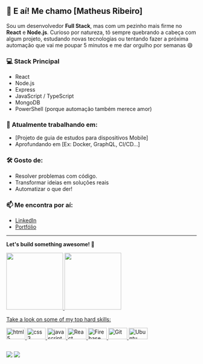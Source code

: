 ## 👋 E aí! Me chamo [Matheus Ribeiro]

Sou um desenvolvedor **Full Stack**, mas com um pezinho mais firme no **React** e **Node.js**. Curioso por natureza, tô sempre quebrando a cabeça com algum projeto, estudando novas tecnologias ou tentando fazer a próxima automação que vai me poupar 5 minutos e me dar orgulho por semanas 😄

### 💻 Stack Principal
- React
- Node.js
- Express
- JavaScript / TypeScript
- MongoDB
- PowerShell (porque automação também merece amor)

### 🚀 Atualmente trabalhando em:
- [Projeto de guia de estudos para dispositivos Mobile]
- Aprofundando em [Ex: Docker, GraphQL, CI/CD...]

### 🛠️ Gosto de:
- Resolver problemas com código.
- Transformar ideias em soluções reais
- Automatizar o que der!

### 📫 Me encontra por aí:
- [LinkedIn](https://www.linkedin.com/in/matheus-ribeiro-301450220/)
- [Portfólio](https://matheus-ribeir0.github.io/Portfolio/) <!-- se não tiver, pode apagar essa linha -->

---

**Let's build something awesome! 🚀**
 
<div >
  <a href="https://github.com/Matheus-Ribeir0">
   <img height="150em" src="https://github-readme-stats.vercel.app/api?username=Matheus-Ribeir0&show_icons=true&theme=radical&include_all_commits=true&count_private=true"/>
  <img height="150em" src="https://github-readme-stats.vercel.app/api/top-langs/?username=Matheus-Ribeir0&layout=compact&langs_count=7&theme=radical"/>
</div>

<p>Take a look on some of my top hard skills:</p>
 <p align="left">
  <img alt="html5" height="30" width="50" src="https://cdn.jsdelivr.net/gh/devicons/devicon/icons/html5/html5-original.svg">
  <img alt="css3" height="30" width="50" src="https://cdn.jsdelivr.net/gh/devicons/devicon/icons/css3/css3-original.svg"> 
  <img alt="javascript" height="30" width="50" src="https://cdn.jsdelivr.net/gh/devicons/devicon/icons/javascript/javascript-original.svg"> 
  <img alt="React" height="30" width="50" src="https://cdn.jsdelivr.net/gh/devicons/devicon/icons/react/react-original.svg"> 
  <img alt="Firebase" height="30" width="50" src="https://cdn.jsdelivr.net/gh/devicons/devicon/icons/firebase/firebase-plain.svg">
  <img alt="Git"  height="30" width="50" src="https://cdn.jsdelivr.net/gh/devicons/devicon/icons/git/git-original.svg">
  <img alt="Ubuntu"  height="30" width="50" src="https://cdn.jsdelivr.net/gh/devicons/devicon/icons/ubuntu/ubuntu-plain.svg">
</p>

 
 
 ##
 
 <div>
  <a href="https://www.linkedin.com/in/matheus-vinícius-teixeira-ribeiro-301450220/" target="_blank"><img src="https://img.shields.io/badge/-LinkedIn-%230077B5?style=for-the-badge&logo=linkedin&logoColor=white" target="_blank"></a> 
  <a href="mailto:matheus.tex02@gmail.com" target="_blank"><img src="https://img.shields.io/badge/Gmail-D14836?style=for-the-badge&logo=gmail&logoColor=white" target="_blank"></a> 
 </div>
